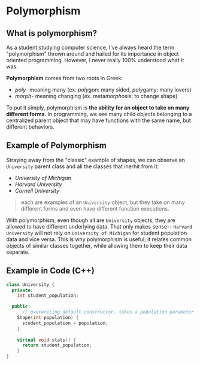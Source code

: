 # Polymorphism

## What is polymorphism?
As a student studying computer science, I've always heard the term "polymorphism" thrown around and hailed for its importance in object oriented programming. However, I never really 100% understood what it was.   

**Polymorphism** comes from two roots in Greek:
- *poly-* meaning many (ex. *poly*gon: many sided, *poly*gamy: many lovers)
- *morph-* meaning changing (ex. meta*morph*osis: to change shape)

To put it simply, polymorphism is **the ability for an object to take on many different forms**. In programming, we see many child objects belonging to a centralized parent object that may have functions with the same name, but different behaviors. 

## Example of Polymorphism
Straying away from the "classic" example of shapes, we can observe an `University` parent class and all the classes that inerhit from it:
- *University of Michigan*
- *Harvard University*
- *Cornell University*
> each are examples of an `University` object, but they take on many different forms and even have different function executions. 

With polymorphism, even though all are `University` objects, they are allowed to have different underlying data. That only makes sense-- `Harvard University` will not rely on `University of Michigan` for student population data and vice versa. This is why polymorphism is useful; it relates common objects of similar classes together, while allowing them to keep their data separate. 

## Example in Code (C++)
```cpp
class University {
  private:
    int student_population;

  public:
      // overwriting default constructor, takes a population parameter
    Shape(int population) {
      student_population = population;
    }
      
    virtual void stats() {
      return student_population;
    }
}
```
